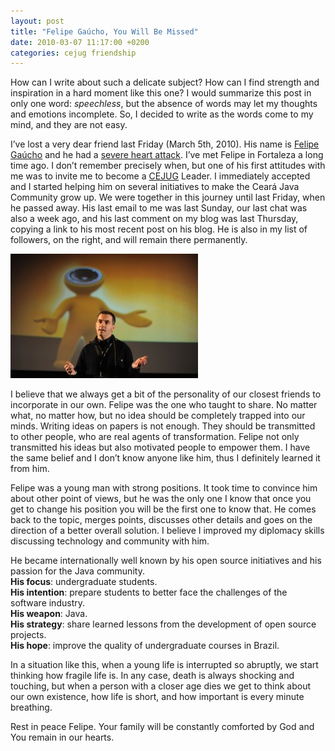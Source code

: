```yaml
---
layout: post
title: "Felipe Gaúcho, You Will Be Missed"
date: 2010-03-07 11:17:00 +0200
categories: cejug friendship
---
```


How can I write about such a delicate subject? How can I find strength and inspiration in a hard moment like this one? I would summarize this post in only one word: _speechless_, but the absence of words may let my thoughts and emotions incomplete. So, I decided to write as the words come to my mind, and they are not easy.

I’ve lost a very dear friend last Friday (March 5th, 2010). His name is <a href="http://www.java.net/blogs/felipegaucho/">Felipe Gaúcho</a> and he had a <a href="http://www.cejug.org/2010/03/06/noticia-triste-para-o-java-no-brasil-e-o-ceara/">severe heart attack</a>. I’ve met Felipe in Fortaleza a long time ago. I don’t remember precisely when, but one of his first attitudes with me was to invite me to become a <a href="http://www.cejug.org/">CEJUG</a> Leader. I immediately accepted and I started helping him on several initiatives to make the Ceará Java Community grow up. We were together in this journey until last Friday, when he passed away. His last email to me was last Sunday, our last chat was also a week ago, and his last comment on my blog was last Thursday, copying a link to his most recent post on his blog. He is also in my list of followers, on the right, and will remain there permanently.

![DSC_3407-300x199.jpg](/images/posts/DSC_3407-300x199.jpg)

I believe that we always get a bit of the personality of our closest friends to incorporate in our own. Felipe was the one who taught to share. No matter what, no matter how, but no idea should be completely trapped into our minds. Writing ideas on papers is not enough. They should be transmitted to other people, who are real agents of transformation. Felipe not only transmitted his ideas but also motivated people to empower them. I have the same belief and I don’t know anyone like him, thus I definitely learned it from him.

Felipe was a young man with strong positions. It took time to convince him about other point of views, but he was the only one I know that once you get to change his position you will be the first one to know that. He comes back to the topic, merges points, discusses other details and goes on the direction of a better overall solution. I believe I improved my diplomacy skills discussing technology and community with him.

He became internationally well known by his open source initiatives and his passion for the Java community.<br/><b>His focus</b>: undergraduate students. <br/><b>His intention</b>: prepare students to better face the challenges of the software industry. <br/><b>His weapon</b>: Java. <br/><b>His strategy</b>: share learned lessons from the development of open source projects.<br/><b>His hope</b>: improve the quality of undergraduate courses in Brazil.

In a situation like this, when a young life is interrupted so abruptly, we start thinking how fragile life is. In any case, death is always shocking and touching, but when a person with a closer age dies we get to think about our own existence, how life is short, and how important is every minute breathing.

Rest in peace Felipe. Your family will be constantly comforted by God and You remain in our hearts.
